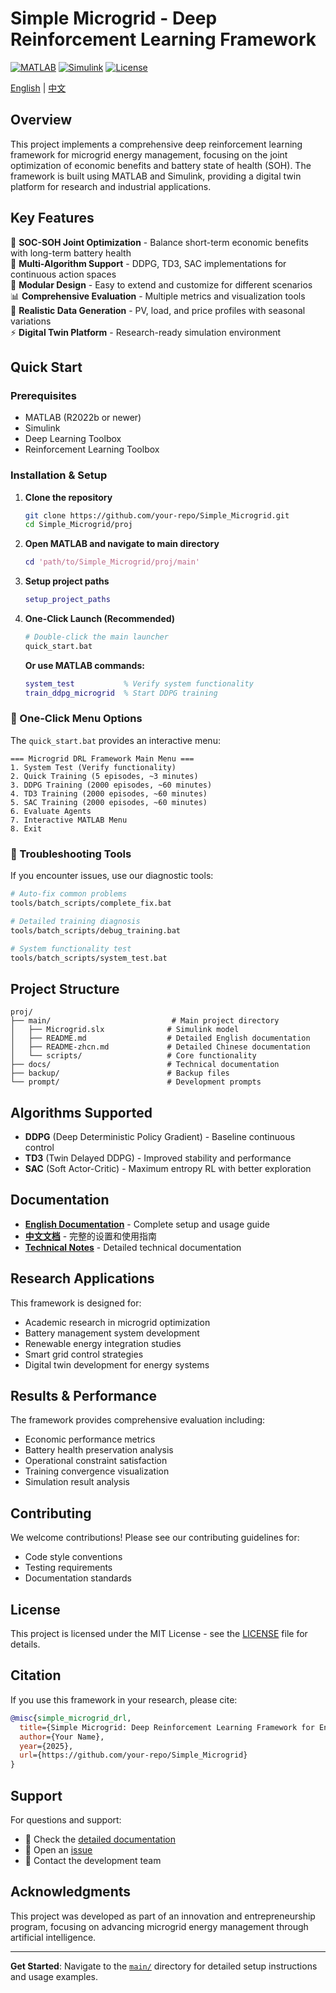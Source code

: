# Simple Microgrid - Deep Reinforcement Learning Framework

[![MATLAB](https://img.shields.io/badge/MATLAB-R2022b+-blue.svg)](https://www.mathworks.com/products/matlab.html)
[![Simulink](https://img.shields.io/badge/Simulink-Required-orange.svg)](https://www.mathworks.com/products/simulink.html)
[![License](https://img.shields.io/badge/License-MIT-green.svg)](LICENSE)

[English](README.md) | [中文](README-zhcn.md)

## Overview

This project implements a comprehensive deep reinforcement learning framework for microgrid energy management, focusing on the joint optimization of economic benefits and battery state of health (SOH). The framework is built using MATLAB and Simulink, providing a digital twin platform for research and industrial applications.

## Key Features

🎯 **SOC-SOH Joint Optimization** - Balance short-term economic benefits with long-term battery health  
🤖 **Multi-Algorithm Support** - DDPG, TD3, SAC implementations for continuous action spaces  
🔧 **Modular Design** - Easy to extend and customize for different scenarios  
📊 **Comprehensive Evaluation** - Multiple metrics and visualization tools  
🌱 **Realistic Data Generation** - PV, load, and price profiles with seasonal variations  
⚡ **Digital Twin Platform** - Research-ready simulation environment  

## Quick Start

### Prerequisites
- MATLAB (R2022b or newer)
- Simulink
- Deep Learning Toolbox
- Reinforcement Learning Toolbox

### Installation & Setup

1. **Clone the repository**
   ```bash
   git clone https://github.com/your-repo/Simple_Microgrid.git
   cd Simple_Microgrid/proj
   ```

2. **Open MATLAB and navigate to main directory**
   ```matlab
   cd 'path/to/Simple_Microgrid/proj/main'
   ```

3. **Setup project paths**
   ```matlab
   setup_project_paths
   ```

4. **One-Click Launch (Recommended)**
   ```bash
   # Double-click the main launcher
   quick_start.bat
   ```

   **Or use MATLAB commands:**
   ```matlab
   system_test           % Verify system functionality
   train_ddpg_microgrid  % Start DDPG training
   ```

### 🚀 One-Click Menu Options

The `quick_start.bat` provides an interactive menu:

```
=== Microgrid DRL Framework Main Menu ===
1. System Test (Verify functionality)
2. Quick Training (5 episodes, ~3 minutes)
3. DDPG Training (2000 episodes, ~60 minutes)
4. TD3 Training (2000 episodes, ~60 minutes)
5. SAC Training (2000 episodes, ~60 minutes)
6. Evaluate Agents
7. Interactive MATLAB Menu
8. Exit
```

### 🔧 Troubleshooting Tools

If you encounter issues, use our diagnostic tools:

```bash
# Auto-fix common problems
tools/batch_scripts/complete_fix.bat

# Detailed training diagnosis
tools/batch_scripts/debug_training.bat

# System functionality test
tools/batch_scripts/system_test.bat
```

## Project Structure

```
proj/
├── main/                           # Main project directory
│   ├── Microgrid.slx              # Simulink model
│   ├── README.md                  # Detailed English documentation
│   ├── README-zhcn.md             # Detailed Chinese documentation
│   └── scripts/                   # Core functionality
├── docs/                          # Technical documentation
├── backup/                        # Backup files
└── prompt/                        # Development prompts
```

## Algorithms Supported

- **DDPG** (Deep Deterministic Policy Gradient) - Baseline continuous control
- **TD3** (Twin Delayed DDPG) - Improved stability and performance
- **SAC** (Soft Actor-Critic) - Maximum entropy RL with better exploration

## Documentation

- **[English Documentation](main/README.md)** - Complete setup and usage guide
- **[中文文档](main/README-zhcn.md)** - 完整的设置和使用指南
- **[Technical Notes](docs/)** - Detailed technical documentation

## Research Applications

This framework is designed for:
- Academic research in microgrid optimization
- Battery management system development
- Renewable energy integration studies
- Smart grid control strategies
- Digital twin development for energy systems

## Results & Performance

The framework provides comprehensive evaluation including:
- Economic performance metrics
- Battery health preservation analysis
- Operational constraint satisfaction
- Training convergence visualization
- Simulation result analysis

## Contributing

We welcome contributions! Please see our contributing guidelines for:
- Code style conventions
- Testing requirements
- Documentation standards

## License

This project is licensed under the MIT License - see the [LICENSE](LICENSE) file for details.

## Citation

If you use this framework in your research, please cite:
```bibtex
@misc{simple_microgrid_drl,
  title={Simple Microgrid: Deep Reinforcement Learning Framework for Energy Management},
  author={Your Name},
  year={2025},
  url={https://github.com/your-repo/Simple_Microgrid}
}
```

## Support

For questions and support:
- 📖 Check the [detailed documentation](main/README.md)
- 🐛 Open an [issue](https://github.com/your-repo/issues)
- 💬 Contact the development team

## Acknowledgments

This project was developed as part of an innovation and entrepreneurship program, focusing on advancing microgrid energy management through artificial intelligence.

---

**Get Started**: Navigate to the [`main/`](main/) directory for detailed setup instructions and usage examples.
